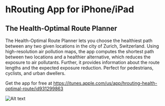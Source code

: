 hRouting App for iPhone/iPad
============
The Health-Optimal Route Planner
------------

The Health-Optimal Route Planner lets you choose the healthiest path between any two given locations in the city of Zurich, Switzerland.
Using high-resolution air pollution maps, the app computes the shortest path between two locations and a healthier alternative, which reduces the exposure to air pollutants.
Further, it provides information about the route lengths and the expected exposure reduction.
Perfect for pedestrians, cyclists, and urban dwellers.

Get the app for free at https://itunes.apple.com/us/app/hrouting-health-optimal-route/id931299863

![Alt text](https://github.com/dhasenfratz/hRouting_iOS/README_img/iPhone5_MyRoute.png)
